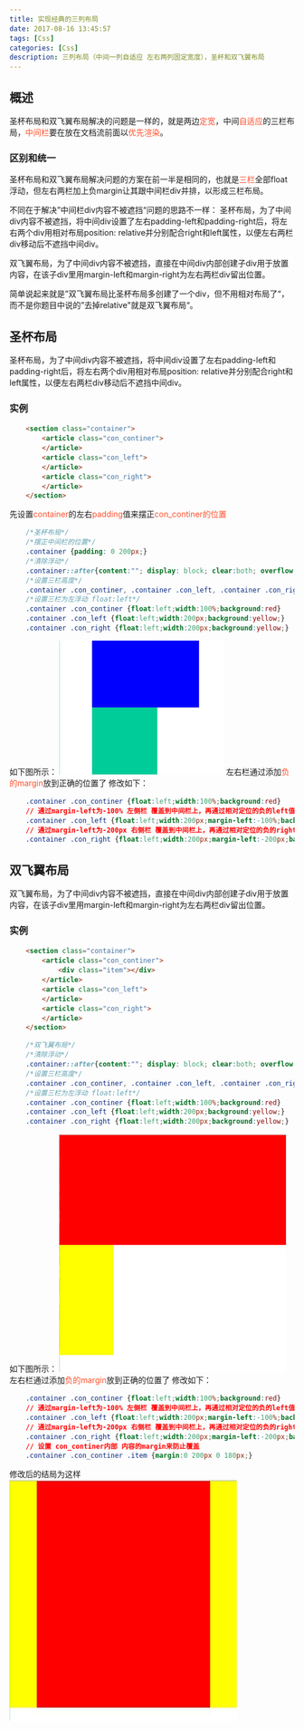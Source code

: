 ```yaml
---
title: 实现经典的三列布局
date: 2017-08-16 13:45:57
tags: [Css]
categories: [Css]
description: 三列布局（中间一列自适应 左右两列固定宽度），圣杯和双飞翼布局
---
```

## 概述
<font color="#ff502c"></font>
圣杯布局和双飞翼布局解决的问题是一样的，就是两边<font color="#ff502c">定宽</font>，中间<font color="#ff502c">自适应</font>的三栏布局，<font color="#ff502c">中间栏</font>要在放在文档流前面以<font color="#ff502c">优先渲染</font>。
### 区别和统一
圣杯布局和双飞翼布局解决问题的方案在前一半是相同的，也就是<font color="#ff502c">三栏</font>全部float浮动，但左右两栏加上负margin让其跟中间栏div并排，以形成三栏布局。

不同在于解决”中间栏div内容不被遮挡“问题的思路不一样：
圣杯布局，为了中间div内容不被遮挡，将中间div设置了左右padding-left和padding-right后，将左右两个div用相对布局position: relative并分别配合right和left属性，以便左右两栏div移动后不遮挡中间div。

双飞翼布局，为了中间div内容不被遮挡，直接在中间div内部创建子div用于放置内容，在该子div里用margin-left和margin-right为左右两栏div留出位置。

简单说起来就是”双飞翼布局比圣杯布局多创建了一个div，但不用相对布局了“，而不是你题目中说的”去掉relative"就是双飞翼布局“。
## 圣杯布局
圣杯布局，为了中间div内容不被遮挡，将中间div设置了左右padding-left和padding-right后，将左右两个div用相对布局position: relative并分别配合right和left属性，以便左右两栏div移动后不遮挡中间div。
### 实例
```html
    <section class="container">
        <article class="con_continer">
        </article>
        <article class="con_left">
        </article>
        <article class="con_right">
        </article>
    </section>
```
先设置<font color="#ff502c">container</font>的左右<font color="#ff502c">padding</font>值来摆正<font color="#ff502c">con_continer的位置</font>
```css
    /*圣杯布局*/
    /*摆正中间栏的位置*/
    .container {padding: 0 200px;}
    /*清除浮动*/
    .container::after{content:""; display: block; clear:both; overflow: hidden; zoom: 1}
    /*设置三栏高度*/
    .container .con_continer, .container .con_left, .container .con_right {height: 400px;}
    /*设置三栏为左浮动 float:left*/
    .container .con_continer {float:left;width:100%;background:red}
    .container .con_left {float:left;width:200px;background:yellow;}
    .container .con_right {float:left;width:200px;background:yellow;}
```
如下图所示：
![css 圣杯布局](../../images/css/shengbei1.jpg)
左右栏通过添加<font color="#ff502c">负的margin</font>放到正确的位置了
修改如下：
```css
    .container .con_continer {float:left;width:100%;background:red}
    // 通过margin-left为-100% 左侧栏 覆盖到中间栏上，再通过相对定位的负的left值来让他在左边
    .container .con_left {float:left;width:200px;margin-left:-100%;background:yellow;position:relative;left:-200px}
    // 通过margin-left为-200px 右侧栏 覆盖到中间栏上，再通过相对定位的负的right值来让他在右边
    .container .con_right {float:left;width:200px;margin-left:-200px;background:yellow;position:relative;right:-200px}
```
## 双飞翼布局
双飞翼布局，为了中间div内容不被遮挡，直接在中间div内部创建子div用于放置内容，在该子div里用margin-left和margin-right为左右两栏div留出位置。
### 实例
```html
    <section class="container">
        <article class="con_continer">
            <div class="item"></div>
        </article>
        <article class="con_left">
        </article>
        <article class="con_right">
        </article>
    </section>
```
```css
    /*双飞翼布局*/
    /*清除浮动*/
    .container::after{content:""; display: block; clear:both; overflow: hidden; zoom: 1}
    /*设置三栏高度*/
    .container .con_continer, .container .con_left, .container .con_right, .container .con_continer .item {height: 400px;}
    /*设置三栏为左浮动 float:left*/
    .container .con_continer {float:left;width:100%;background:red}
    .container .con_left {float:left;width:200px;background:yellow;}
    .container .con_right {float:left;width:200px;background:yellow;}
```
如下图所示：
![css 圣杯布局](../../images/css/shengbei2.jpg)
左右栏通过添加<font color="#ff502c">负的margin</font>放到正确的位置了
修改如下：
```css
    .container .con_continer {float:left;width:100%;background:red}
    // 通过margin-left为-100% 左侧栏 覆盖到中间栏上，再通过相对定位的负的left值来让他在左边
    .container .con_left {float:left;width:200px;margin-left:-100%;background:yellow;}
    // 通过margin-left为-200px 右侧栏 覆盖到中间栏上，再通过相对定位的负的right值来让他在右边
    .container .con_right {float:left;width:200px;margin-left:-200px;background:yellow;}
    // 设置 con_continer内部 内容的margin来防止覆盖
    .container .con_continer .item {margin:0 200px 0 180px;}
```
修改后的结局为这样
![css 圣杯布局](../../images/css/shengbei3.jpg)